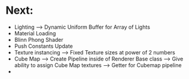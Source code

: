 # Next:
- Lighting --> Dynamic Uniform Buffer for Array of Lights
- Material Loading
- Blinn Phong Shader
- Push Constants Update
- Texture instancing --> Fixed Texture sizes at power of 2 numbers
- Cube Map --> Create Pipeline inside of Renderer Base class --> Give ability to assign Cube Map textures --> Getter for Cubemap pipeline
- 
